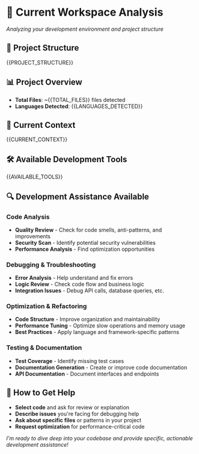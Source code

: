 # 📁 Current Workspace Analysis

*Analyzing your development environment and project structure*

## 📁 Project Structure
{{PROJECT_STRUCTURE}}

## 📊 Project Overview
- **Total Files**: ~{{TOTAL_FILES}} files detected
- **Languages Detected**: {{LANGUAGES_DETECTED}}

## 📄 Current Context
{{CURRENT_CONTEXT}}

## 🛠️ Available Development Tools
{{AVAILABLE_TOOLS}}

## 🔍 Development Assistance Available

### Code Analysis
- **Quality Review** - Check for code smells, anti-patterns, and improvements
- **Security Scan** - Identify potential security vulnerabilities
- **Performance Analysis** - Find optimization opportunities

### Debugging & Troubleshooting  
- **Error Analysis** - Help understand and fix errors
- **Logic Review** - Check code flow and business logic
- **Integration Issues** - Debug API calls, database queries, etc.

### Optimization & Refactoring
- **Code Structure** - Improve organization and maintainability
- **Performance Tuning** - Optimize slow operations and memory usage
- **Best Practices** - Apply language and framework-specific patterns

### Testing & Documentation
- **Test Coverage** - Identify missing test cases
- **Documentation Generation** - Create or improve code documentation
- **API Documentation** - Document interfaces and endpoints

## 💬 How to Get Help
- **Select code** and ask for review or explanation
- **Describe issues** you're facing for debugging help
- **Ask about specific files** or patterns in your project
- **Request optimization** for performance-critical code

*I'm ready to dive deep into your codebase and provide specific, actionable development assistance!*
